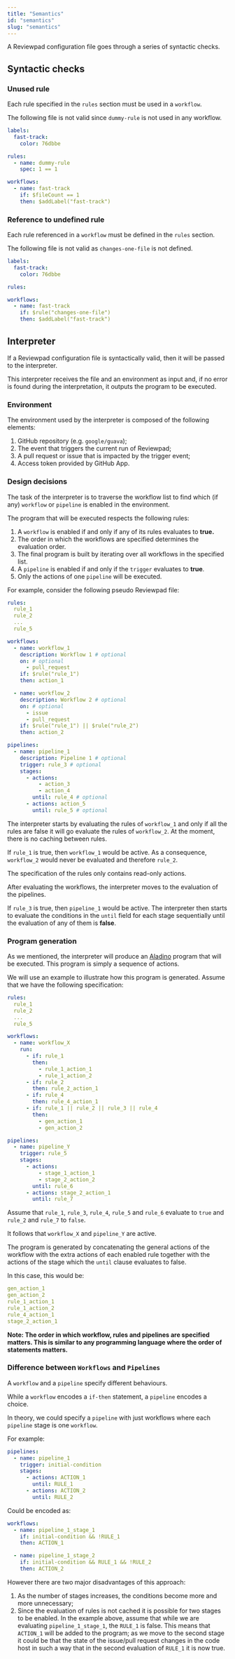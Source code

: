 ```yaml
---
title: "Semantics"
id: "semantics"
slug: "semantics"
---
```


A Reviewpad configuration file goes through a series of syntactic checks.

## Syntactic checks

### Unused rule

Each rule specified in the `rules` section must be used in a `workflow`.

The following file is not valid since `dummy-rule` is not used in any workflow.

```yaml
labels:
  fast-track:
    color: 76dbbe

rules:
  - name: dummy-rule
    spec: 1 == 1

workflows:
  - name: fast-track
    if: $fileCount == 1
    then: $addLabel("fast-track")
```

### Reference to undefined rule

Each rule referenced in a `workflow` must be defined in the `rules` section.

The following file is not valid as `changes-one-file` is not defined.

```yaml
labels:
  fast-track:
    color: 76dbbe

rules:

workflows:
  - name: fast-track
    if: $rule("changes-one-file")
    then: $addLabel("fast-track")
```

## Interpreter

If a Reviewpad configuration file is syntactically valid, then it will be passed to the interpreter.

This interpreter receives the file and an environment as input and, if no error is found during the interpretation, it outputs the program to be executed.

### Environment

The environment used by the interpreter is composed of the following elements:

1. GitHub repository (e.g. `google/guava`);
2. The event that triggers the current run of Reviewpad;
3. A pull request or issue that is impacted by the trigger event;
4. Access token provided by GitHub App.

### Design decisions

The task of the interpreter is to traverse the workflow list to find which (if any) `workflow` or `pipeline` is enabled in the environment.

The program that will be executed respects the following rules:

1. A `workflow` is enabled if and only if any of its rules evaluates to **true.**
2. The order in which the workflows are specified determines the evaluation order.
3. The final program is built by iterating over all workflows in the specified list.
4. A `pipeline` is enabled if and only if the `trigger` evaluates to **true**.
5. Only the actions of one `pipeline` will be executed.

For example, consider the following pseudo Reviewpad file:

```yaml
rules:
  rule_1
  rule_2
  ...
  rule_5

workflows:
  - name: workflow_1
    description: Workflow 1 # optional
    on: # optional
      - pull_request
    if: $rule("rule_1")
    then: action_1

  - name: workflow_2
    description: Workflow 2 # optional
    on: # optional
      - issue
      - pull_request
    if: $rule("rule_1") || $rule("rule_2")
    then: action_2

pipelines:
  - name: pipeline_1
    description: Pipeline 1 # optional
    trigger: rule_3 # optional
    stages:
      - actions:
          - action_3
          - action_4
        until: rule_4 # optional
      - actions: action_5
        until: rule_5 # optional
```

The interpreter starts by evaluating the rules of `workflow_1` and only if all the rules are false it will go evaluate the rules of `workflow_2`. At the moment, there is no caching between rules.

If `rule_1` is true, then `workflow_1` would be active. As a consequence, `workflow_2` would never be evaluated and therefore `rule_2`.

The specification of the rules only contains read-only actions.

After evaluating the workflows, the interpreter moves to the evaluation of the pipelines.

If `rule_3` is true, then `pipeline_1` would be active. The interpreter then starts to evaluate the conditions in the `until` field for each stage sequentially until the evaluation of any of them is **false**.

### Program generation

As we mentioned, the interpreter will produce an [Aladino](/guides/aladino/specification) program that will be executed.
This program is simply a sequence of actions.

We will use an example to illustrate how this program is generated. Assume that we have the following specification:

```yaml
rules:
  rule_1
  rule_2
  ...
  rule_5

workflows:
  - name: workflow_X
    run:
      - if: rule_1
        then:
          - rule_1_action_1
          - rule_1_action_2
      - if: rule_2
        then: rule_2_action_1
      - if: rule_4
        then: rule_4_action_1
      - if: rule_1 || rule_2 || rule_3 || rule_4
        then:
          - gen_action_1
          - gen_action_2

pipelines:
  - name: pipeline_Y
    trigger: rule_5
    stages:
      - actions:
          - stage_1_action_1
          - stage_2_action_2
        until: rule_6
      - actions: stage_2_action_1
        until: rule_7
```

Assume that `rule_1`, `rule_3`, `rule_4`, `rule_5` and `rule_6` evaluate to `true` and `rule_2` and `rule_7` to `false`.

It follows that `workflow_X` and `pipeline_Y` are active.

The program is generated by concatenating the general actions of the workflow with the extra actions of each enabled rule
together with the actions of the stage which the `until` clause evaluates to false.

In this case, this would be:

```yaml
gen_action_1
gen_action_2
rule_1_action_1
rule_1_action_2
rule_4_action_1
stage_2_action_1
```

**Note: The order in which workflow, rules and pipelines are specified matters. This is similar to any programming language where the order of statements matters.**

### Difference between `Workflows` and `Pipelines`

A `workflow` and a `pipeline` specify different behaviours.

While a `workflow` encodes a `if-then` statement, a `pipeline` encodes a choice.

In theory, we could specify a `pipeline` with just workflows where each `pipeline` stage is one `workflow`.

For example:

```yaml
pipelines:
  - name: pipeline_1
    trigger: initial-condition
    stages:
      - actions: ACTION_1
        until: RULE_1
      - actions: ACTION_2
        until: RULE_2
```

Could be encoded as:

```yaml
workflows:
  - name: pipeline_1_stage_1
    if: initial-condition && !RULE_1
    then: ACTION_1

  - name: pipeline_1_stage_2
    if: initial-condition && RULE_1 && !RULE_2
    then: ACTION_2
```

However there are two major disadvantages of this approach:

1. As the number of stages increases, the conditions become more and more unnecessary;
2. Since the evaluation of rules is not cached it is possible for two stages to be enabled.
    In the example above, assume that while we are evaluating `pipeline_1_stage_1`, the `RULE_1` is false.
    This means that `ACTION_1` will be added to the program; as we move to the second stage it could be
    that the state of the issue/pull request changes in the code host in such a way that in the second
    evaluation of `RULE_1` it is now true.
